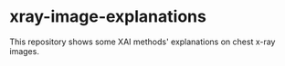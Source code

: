 # xray-image-explanations
This repository shows some XAI methods' explanations on chest x-ray images.
